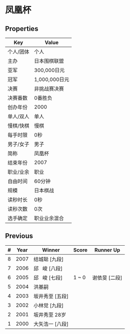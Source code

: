 # 凤凰杯

## Properties

| Key | Value |
| --- | ----- |
| 个人/团体 | 个人 |
| 主办 | 日本围棋联盟 |
| 亚军 | 300,000日元 |
| 冠军 | 1,000,000日元 |
| 决赛 | 非挑战赛决赛 |
| 决赛番数 | 0番胜负 |
| 创办年份 | 2000 |
| 单人/双人 | 单人 |
| 慢棋/快棋 | 慢棋 |
| 每手时限 | 0秒 |
| 男子/女子 | 男子 |
| 简称 | 凤凰杯 |
| 结束年份 | 2007 |
| 职业/业余 | 职业 |
| 自由时间 | 60分钟 |
| 规模 | 日本棋战 |
| 读秒时长 | 0秒 |
| 读秒次数 | 0次 |
| 选手确定 | 职业业余混合 |

## Previous

| # | Year | Winner | Score | Runner Up |
| --- | --- | --- | --- | --- |
| 8 | 2007 | 结城聪 [九段] |  |  |
| 7 | 2006 | 邱   峻 [八段] |  |  |
| 6 | 2005 | 邱   峻 [七段] | 1 ~ 0 | 谢依旻 [二段] |
| 5 | 2004 | 洪基嗣 |  |  |
| 4 | 2003 | 坂井秀至 [五段] |  |  |
| 3 | 2002 | 小林觉 [九段] |  |  |
| 2 | 2001 | 坂井秀至 28岁 |  |  |
| 1 | 2000 | 大矢浩一 [八段] |  |  |

